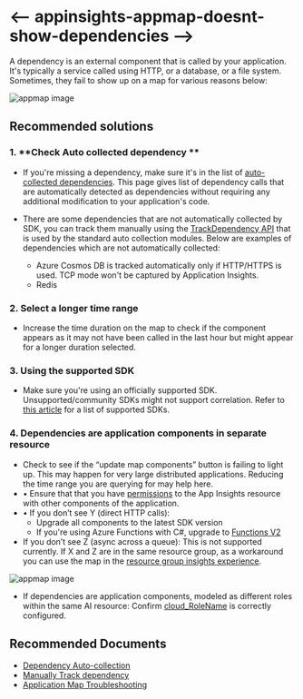 <properties
    pageTitle="Application Map doesn't show dependencies"
    description="Application Map doesn't show dependencies"
    service="microsoft.insights"
    resource="components"
    authors="rishabjolly"
    ms.author="rijolly"
    displayOrder="2"
    articleId="appinsights-appmap-doesnt-show-dependencies"
    diagnosticScenario=""
    selfHelpType="generic"
    supportTopicIds="32729573"
    resourceTags=""
    productPesIds="15693"
    cloudEnvironments="public,fairfax,mooncake,blackforest, usnat, ussec"
	ownershipId="AzureMonitoring_ApplicationInsights"
/>

# <-- appinsights-appmap-doesnt-show-dependencies -->

A dependency is an external component that is called by your application. It's typically a service called using HTTP, or a database, or a file system. Sometimes, they fail to show up on a map for various reasons below:

![appmap image](https://docs.microsoft.com/azure/azure-monitor/platform/media/metrics-troubleshoot/missing-data-point-line-chart.png)

## **Recommended solutions**

### 1. **Check Auto collected dependency ** 

* If you're missing a dependency, make sure it's in the list of [auto-collected dependencies](https://docs.microsoft.com/azure/application-insights/auto-collect-dependencies). This page gives list of dependency calls that are automatically detected as dependencies without requiring any additional modification to your application's code.

* There are some dependencies that are not automatically collected by SDK, you can track them manually using the [TrackDependency API](https://docs.microsoft.com/en-us/azure/azure-monitor/app/api-custom-events-metrics#trackdependency) that is used by the standard auto collection modules. Below are examples of dependencies which are not automatically collected:
    * Azure Cosmos DB is tracked automatically only if HTTP/HTTPS is used. TCP mode won't be captured by Application Insights.
    * Redis

### 2. **Select a longer time range** 

* Increase the time duration on the map to check if the component appears as it may not have been called in the last hour but might appear for a longer duration selected. 

### 3. **Using the supported SDK**  

* Make sure you're using an officially supported SDK. Unsupported/community SDKs might not support correlation. Refer to [this article](https://docs.microsoft.com/azure/application-insights/app-insights-platforms) for a list of supported SDKs.

### 4. **Dependencies are application components in separate resource**

* Check to see if the “update map components” button is failing to light up. This may happen for very large distributed applications. Reducing the time range you are querying for may help here.
* •	Ensure that that you have [permissions](https://docs.microsoft.com/en-us/azure/azure-monitor/app/resources-roles-access-control#to-provide-access-to-another-user) to the App Insights resource with other components of the application.
* •	If you don’t see Y (direct HTTP calls):
    * Upgrade all components to the latest SDK version
    * If you're using Azure Functions with C#, upgrade to [Functions V2](https://docs.microsoft.com/azure/azure-functions/functions-versions)
* If you don’t see Z (async across a queue): This is not supported currently. If X and Z are in the same resource group, as a workaround you can use the map in the [resource group insights experience](https://docs.microsoft.com/en-us/azure/azure-monitor/insights/resource-group-insights#diagnose-issues-in-your-resource-group).

![appmap image](https://docs.microsoft.com/azure/azure-monitor/platform/media/metrics-troubleshoot/missing-data-point-line-chart.png)

* If dependencies are application components, modeled as different roles
within the same AI resource: Confirm [cloud_RoleName](https://docs.microsoft.com/azure/azure-monitor/app/app-map#Set-cloud-RoleName) is correctly configured.


## **Recommended Documents**

* [Dependency Auto-collection](https://docs.microsoft.com/en-us/azure/azure-monitor/app/auto-collect-dependencies)
* [Manually Track dependency](https://docs.microsoft.com/en-us/azure/azure-monitor/app/asp-net-dependencies#manually-tracking-dependencies)
* [Application Map Troubleshooting](https://docs.microsoft.com/en-us/azure/azure-monitor/app/app-map#troubleshooting)

